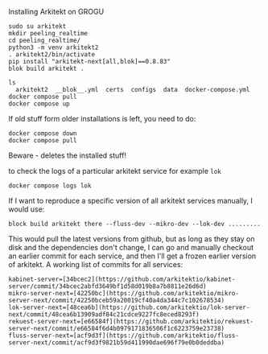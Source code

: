 Installing Arkitekt on GROGU
```
sudo su arkitekt
mkdir peeling_realtime
cd peeling_realtime/
python3 -m venv arkitekt2
. arkitekt2/bin/activate
pip install "arkitekt-next[all,blok]==0.8.83"
blok build arkitekt .
```

```
ls
  arkitekt2  __blok__.yml  certs  configs  data  docker-compose.yml
docker compose pull
docker compose up
```

If old stuff form older installations is left, you need to do:
```
docker compose down
docker compose pull
```
Beware - deletes the installed stuff!

to check the logs of a particular arkitekt service for example `lok`
```
docker compose logs lok
```


If I want to reproduce a specific version of all arkitekt services manually, I would use:
```
block build arkitekt there --fluss-dev --mikro-dev --lok-dev .........
```
This would pull the latest versions from github, but as long as they stay on disk and the dependencies don't change, I can go and manually checkout an earlier commit for each service, and then I'll get a frozen earlier version of arkitekt.
A working list of commits for all services:
```
kabinet-server=[34bcec2](https://github.com/arkitektio/kabinet-server/commit/34bcec2abfd3649bf1d58d019b8a7b8811e26d6d)
mikro-server-next=[42250bc](https://github.com/arkitektio/mikro-server-next/commit/42250bceb59a20019cf40a4da344c7c102678534)
lok-server-next=[48cea6b](https://github.com/arkitektio/lok-server-next/commit/48cea6b13909adf84c21cdce9227fc8eced8293f)
rekuest-server-next=[e66584f](https://github.com/arkitektio/rekuest-server-next/commit/e66584f6d4b0979171836506f1c6223759e23738)
fluss-server-next=[acf9d3f](https://github.com/arkitektio/fluss-server-next/commit/acf9d3f9821b59d411990dae696f79e0b0deddba)
```
